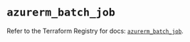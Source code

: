 # `azurerm_batch_job`

Refer to the Terraform Registry for docs: [`azurerm_batch_job`](https://registry.terraform.io/providers/hashicorp/azurerm/4.30.0/docs/resources/batch_job).
